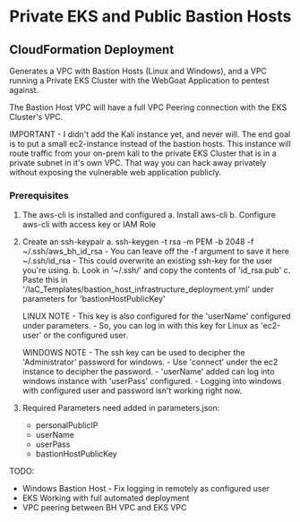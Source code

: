 <h1>Private EKS and Public Bastion Hosts</h1>
<h2>CloudFormation Deployment</h2>

Generates a VPC with Bastion Hosts (Linux and Windows), and a VPC running a Private EKS Cluster with the WebGoat Application to pentest against.

The Bastion Host VPC will have a full VPC Peering connection with the EKS Cluster's VPC.

IMPORTANT - I didn't add the Kali instance yet, and never will.
            The end goal is to put a small ec2-instance instead of the bastion hosts.
            This instance will route traffic from your on-prem kali to the private EKS Cluster
            that is in a private subnet in it's own VPC.
            That way you can hack away privately without exposing the vulnerable web application publicly.

<h3>Prerequisites</h3>

1. The aws-cli is installed and configured 
    a. Install aws-cli
    b. Configure aws-cli with access key or IAM Role

2. Create an ssh-keypair
    a. ssh-keygen -t rsa -m PEM -b 2048 -f ~/.ssh/aws_bh_id_rsa
        - You can leave off the -f argument to save it here ~/.ssh/id_rsa
        - This could overwrite an existing ssh-key for the user you're using.
    b. Look in '~/.ssh/' and copy the contents of 'id_rsa.pub' 
    c. Paste this in '/IaC_Templates/bastion_host_infrastructure_deployment.yml' under parameters for 'bastionHostPublicKey'

    LINUX NOTE - This key is also configured for the 'userName' configured under parameters.
               - So, you can log in with this key for Linux as 'ec2-user' or the configured user.

    WINDOWS NOTE - The ssh key can be used to decipher the 'Administrator' password for windows.
                 - Use 'connect' under the ec2 instance to decipher the password.
                 - 'userName' added can log into windows instance with 'userPass' configured.
                 - Logging into windows with configured user and password isn't working right now. 

3. Required Parameters need added in parameters.json:
    - personalPublicIP
    - userName
    - userPass
    - bastionHostPublicKey

TODO:
- Windows Bastion Host - Fix logging in remotely as configured user
- EKS Working with full automated deployment
- VPC peering between BH VPC and EKS VPC
